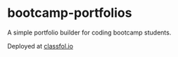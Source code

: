 # bootcamp-portfolios

A simple portfolio builder for coding bootcamp students.

Deployed at [classfol.io](https://www.classfol.io)

